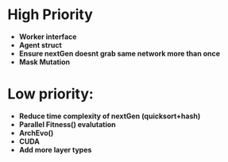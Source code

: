 # High Priority  
* **Worker interface**  
* **Agent struct**  
* **Ensure nextGen doesnt grab same network more than once**  
* **Mask Mutation**  

# Low priority:  
* **Reduce time complexity of nextGen (quicksort+hash)**  
* **Parallel Fitness() evalutation**  
* **ArchEvo()**  
* **CUDA**  
* **Add more layer types**  